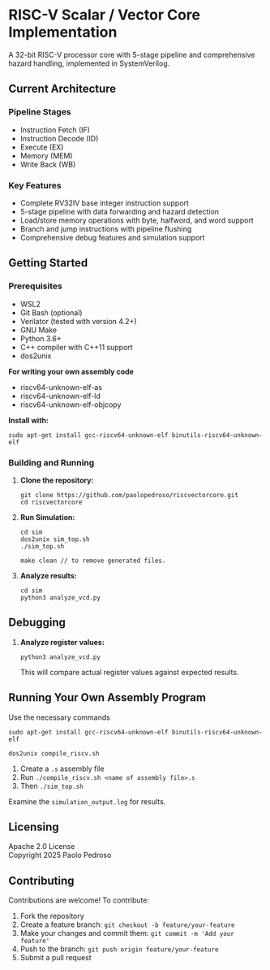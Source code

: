 # RISC-V Scalar / Vector Core Implementation

A 32-bit RISC-V processor core with 5-stage pipeline and comprehensive hazard handling, implemented in SystemVerilog.

## Current Architecture

### Pipeline Stages
- Instruction Fetch (IF)
- Instruction Decode (ID)
- Execute (EX)
- Memory (MEM)
- Write Back (WB)

### Key Features
- Complete RV32IV base integer instruction support
- 5-stage pipeline with data forwarding and hazard detection
- Load/store memory operations with byte, halfword, and word support
- Branch and jump instructions with pipeline flushing
- Comprehensive debug features and simulation support

## Getting Started

### Prerequisites
- WSL2
- Git Bash (optional)
- Verilator (tested with version 4.2+)
- GNU Make
- Python 3.6+
- C++ compiler with C++11 support
- dos2unix

**For writing your own assembly code**
- riscv64-unknown-elf-as
- riscv64-unknown-elf-ld
- riscv64-unknown-elf-objcopy

**Install with:**
```wsl
sudo apt-get install gcc-riscv64-unknown-elf binutils-riscv64-unknown-elf
```

### Building and Running

1. **Clone the repository:**
   ```wsl
   git clone https://github.com/paolopedroso/riscvectorcore.git
   cd riscvectorcore
   ```

2. **Run Simulation:**
   ```wsl
   cd sim
   dos2unix sim_top.sh
   ./sim_top.sh
   ```

   ```
   make clean // to remove generated files.
   ``` 
   
3. **Analyze results:**
   ```wsl
   cd sim
   python3 analyze_vcd.py
   ```

## Debugging

1. **Analyze register values:**
   ```wsl
   python3 analyze_vcd.py
   ```
   This will compare actual register values against expected results.


## Running Your Own Assembly Program
Use the necessary commands
```wsl
sudo apt-get install gcc-riscv64-unknown-elf binutils-riscv64-unknown-elf

dos2unix compile_riscv.sh
```
1. Create a `.s` assembly file
2. Run `./compile_riscv.sh <name of assembly file>.s`
3. Then `./sim_top.sh`

Examine the `simulation_output.log` for results.

## Licensing

Apache 2.0 License  
Copyright 2025 Paolo Pedroso

## Contributing

Contributions are welcome! To contribute:

1. Fork the repository
2. Create a feature branch: `git checkout -b feature/your-feature`
3. Make your changes and commit them: `git commit -m 'Add your feature'`
4. Push to the branch: `git push origin feature/your-feature`
5. Submit a pull request
